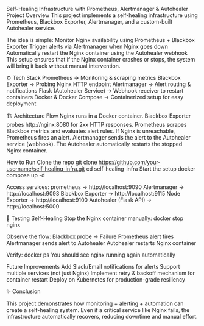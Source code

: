 Self-Healing Infrastructure with Prometheus, Alertmanager & Autohealer
Project Overview
This project implements a self-healing infrastructure using Prometheus, Blackbox Exporter, Alertmanager, and a custom-built Autohealer service.

The idea is simple:
Monitor Nginx availability using Prometheus + Blackbox Exporter
Trigger alerts via Alertmanager when Nginx goes down
Automatically restart the Nginx container using the Autohealer webhook
This setup ensures that if the Nginx container crashes or stops, the system will bring it back without manual intervention.

⚙️ Tech Stack
Prometheus → Monitoring & scraping metrics
Blackbox Exporter → Probing Nginx HTTP endpoint
Alertmanager → Alert routing & notifications
Flask (Autohealer Service) → Webhook receiver to restart containers
Docker & Docker Compose → Containerized setup for easy deployment

🏗️ Architecture Flow
Nginx runs in a Docker container.
Blackbox Exporter probes http://nginx:8080 for 2xx HTTP responses.
Prometheus scrapes Blackbox metrics and evaluates alert rules.
If Nginx is unreachable, Prometheus fires an alert.
Alertmanager sends the alert to the Autohealer service (webhook).
The Autohealer automatically restarts the stopped Nginx container.

How to Run
Clone the repo
git clone https://github.com/your-username/self-healing-infra.git
cd self-healing-infra
Start the setup
docker compose up -d

Access services:
prometheus → http://localhost:9090
Alertmanager → http://localhost:9093
Blackbox Exporter → http://localhost:9115
Node Exporter → http://localhost:9100
Autohealer (Flask API) → http://localhost:5000

🔎 Testing Self-Healing
Stop the Nginx container manually:
docker stop nginx

Observe the flow:
Blackbox probe → Failure
Prometheus alert fires
Alertmanager sends alert to Autohealer
Autohealer restarts Nginx container

Verify:
docker ps
You should see nginx running again automatically 

Future Improvements
Add Slack/Email notifications for alerts
Support multiple services (not just Nginx)
Implement retry & backoff mechanism for container restart
Deploy on Kubernetes for production-grade resiliency

✨ Conclusion

This project demonstrates how monitoring + alerting + automation can create a self-healing system.
Even if a critical service like Nginx fails, the infrastructure automatically recovers, reducing downtime and manual effort.

